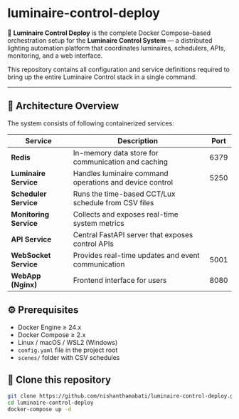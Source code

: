 # luminaire-control-deploy

🚀 **Luminaire Control Deploy** is the complete Docker Compose–based orchestration setup for the **Luminaire Control System** — a distributed lighting automation platform that coordinates luminaires, schedulers, APIs, monitoring, and a web interface.

This repository contains all configuration and service definitions required to bring up the entire Luminaire Control stack in a single command.

---

## 🧩 Architecture Overview

The system consists of following containerized services:

| Service | Description | Port |
|----------|--------------|------|
| **Redis** | In-memory data store for communication and caching | 6379 |
| **Luminaire Service** | Handles luminaire command operations and device control | 5250 |
| **Scheduler Service** | Runs the time-based CCT/Lux schedule from CSV files |
| **Monitoring Service** | Collects and exposes real-time system metrics |
| **API Service** | Central FastAPI server that exposes control APIs |
| **WebSocket Service** | Provides real-time updates and event communication | 5001 |
| **WebApp (Nginx)** | Frontend interface for users | 8080 |

## ⚙️ Prerequisites

- Docker Engine ≥ 24.x  
- Docker Compose ≥ 2.x  
- Linux / macOS / WSL2 (Windows)  
- `config.yaml` file in the project root  
- `scenes/` folder with CSV schedules

## 🚀 Clone this repository
```bash
git clone https://github.com/nishanthamabati/luminaire-control-deploy.git
cd luminaire-control-deploy
docker-compose up -d
